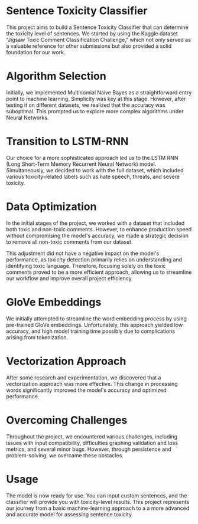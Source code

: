 # Sentence Toxicity Classifier
This project aims to build a Sentence Toxicity Classifier that can determine the toxicity level of sentences. We started by using the Kaggle dataset "Jigsaw Toxic Comment Classification Challenge," which not only served as a valuable reference for other submissions but also provided a solid foundation for our work.

# Algorithm Selection
Initially, we implemented Multinomial Naive Bayes as a straightforward entry point to machine learning. Simplicity was key at this stage. However, after testing it on different datasets, we realized that the accuracy was suboptimal. This prompted us to explore more complex algorithms under Neural Networks.

# Transition to LSTM-RNN
Our choice for a more sophisticated approach led us to the LSTM RNN (Long Short-Term Memory Recurrent Neural Network) model. Simultaneously, we decided to work with the full dataset, which included various toxicity-related labels such as hate speech, threats, and severe toxicity.

# Data Optimization
In the initial stages of the project, we worked with a dataset that included both toxic and non-toxic comments. However, to enhance production speed without compromising the model's accuracy, we made a strategic decision to remove all non-toxic comments from our dataset.

This adjustment did not have a negative impact on the model's performance, as toxicity detection primarily relies on understanding and identifying toxic language. Therefore, focusing solely on the toxic comments proved to be a more efficient approach, allowing us to streamline our workflow and improve overall project efficiency.

# GloVe Embeddings
We initially attempted to streamline the word embedding process by using pre-trained GloVe embeddings. Unfortunately, this approach yielded low accuracy, and high model training time possibly due to complications arising from tokenization.

# Vectorization Approach
After some research and experimentation, we discovered that a vectorization approach was more effective. This change in processing words significantly improved the model's accuracy and optimized performance.

# Overcoming Challenges
Throughout the project, we encountered various challenges, including issues with input compatibility, difficulties graphing validation and loss metrics, and several minor bugs. However, through persistence and problem-solving, we overcame these obstacles.

# Usage
The model is now ready for use. You can input custom sentences, and the classifier will provide you with toxicity-level results. This project represents our journey from a basic machine-learning approach to a 
a more advanced and accurate model for assessing sentence toxicity.
